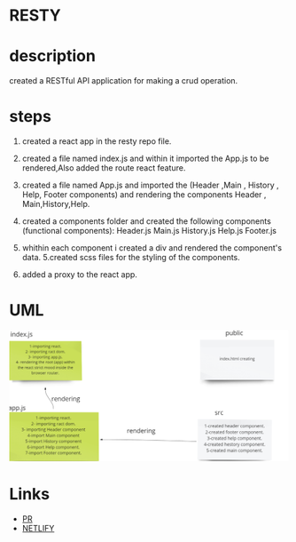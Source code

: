 # RESTY

# description
created a RESTful API application for making a crud operation.
# steps
1. created a react app in the resty repo file.
2. created a file named index.js and within it  imported the App.js to be rendered,Also added the route  react feature.
3. created a file named App.js and imported the (Header ,Main , History , Help, Footer components) and rendering the components Header , Main,History,Help.

4. created a components folder and created the following components (functional components):
Header.js
Main.js
History.js
Help.js
Footer.js
4. whithin each component i created a div and rendered the component's data.
5.created scss files for the styling of the components.
5. added a proxy to the react app.

# UML
![UML](./UMLclass26.png)

# Links
- [PR](https://github.com/ibrahimalaqoul/resty/pull/3)
- [NETLIFY](https://62763c410a26a10009d6ae77--cosmic-lebkuchen-0225dd.netlify.app/)
